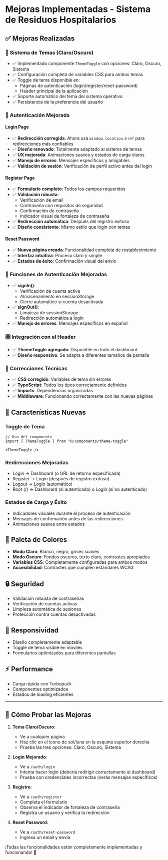 # Mejoras Implementadas - Sistema de Residuos Hospitalarios

## ✅ Mejoras Realizadas

### 🎨 **Sistema de Temas (Claro/Oscuro)**
- ✅ Implementado componente `ThemeToggle` con opciones: Claro, Oscuro, Sistema
- ✅ Configuración completa de variables CSS para ambos temas
- ✅ Toggle de tema disponible en:
  - Páginas de autenticación (login/register/reset-password)
  - Header principal de la aplicación
- ✅ Soporte automático del tema del sistema operativo
- ✅ Persistencia de la preferencia del usuario

### 🔐 **Autenticación Mejorada**

#### **Login Page**
- ✅ **Redirección corregida**: Ahora usa `window.location.href` para redirecciones más confiables
- ✅ **Diseño renovado**: Totalmente adaptado al sistema de temas
- ✅ **UX mejorada**: Animaciones suaves y estados de carga claros
- ✅ **Manejo de errores**: Mensajes específicos y amigables
- ✅ **Validación de sesión**: Verificación de perfil activo antes del login

#### **Register Page**
- ✅ **Formulario completo**: Todos los campos requeridos
- ✅ **Validación robusta**: 
  - Verificación de email
  - Contraseña con requisitos de seguridad
  - Confirmación de contraseña
  - Indicador visual de fortaleza de contraseña
- ✅ **Redirección automática**: Después del registro exitoso
- ✅ **Diseño consistente**: Mismo estilo que login con temas

#### **Reset Password**
- ✅ **Nueva página creada**: Funcionalidad completa de restablecimiento
- ✅ **Interfaz intuitiva**: Proceso claro y simple
- ✅ **Estados de éxito**: Confirmación visual del envío

### 🔄 **Funciones de Autenticación Mejoradas**
- ✅ **signIn()**: 
  - Verificación de cuenta activa
  - Almacenamiento en sessionStorage
  - Cierre automático si cuenta desactivada
- ✅ **signOut()**: 
  - Limpieza de sessionStorage
  - Redirección automática a login
- ✅ **Manejo de errores**: Mensajes específicos en español

### 🎛️ **Integración con el Header**
- ✅ **ThemeToggle agregado**: Disponible en todo el dashboard
- ✅ **Diseño responsivo**: Se adapta a diferentes tamaños de pantalla

### 🔧 **Correcciones Técnicas**
- ✅ **CSS corregido**: Variables de tema sin errores
- ✅ **TypeScript**: Todos los tipos correctamente definidos
- ✅ **Imports**: Dependencias organizadas
- ✅ **Middleware**: Funcionando correctamente con las nuevas páginas

## 🚀 **Características Nuevas**

### **Toggle de Tema**
```tsx
// Uso del componente
import { ThemeToggle } from "@/components/theme-toggle"

<ThemeToggle />
```

### **Redirecciones Mejoradas**
- Login → Dashboard (o URL de retorno especificada)
- Register → Login (después de registro exitoso)
- Logout → Login (automático)
- Root (/) → Dashboard (si autenticado) o Login (si no autenticado)

### **Estados de Carga y Éxito**
- Indicadores visuales durante el proceso de autenticación
- Mensajes de confirmación antes de las redirecciones
- Animaciones suaves entre estados

## 🎨 **Paleta de Colores**
- **Modo Claro**: Blanco, negro, grises suaves
- **Modo Oscuro**: Fondos oscuros, texto claro, contrastes apropiados
- **Variables CSS**: Completamente configuradas para ambos modos
- **Accesibilidad**: Contrastes que cumplen estándares WCAG

## 🔒 **Seguridad**
- Validación robusta de contraseñas
- Verificación de cuentas activas
- Limpieza automática de sesiones
- Protección contra cuentas desactivadas

## 📱 **Responsividad**
- Diseño completamente adaptable
- Toggle de tema visible en móviles
- Formularios optimizados para diferentes pantallas

## ⚡ **Performance**
- Carga rápida con Turbopack
- Componentes optimizados
- Estados de loading eficientes

---

## 🧪 **Cómo Probar las Mejoras**

1. **Tema Claro/Oscuro**:
   - Ve a cualquier página
   - Haz clic en el icono de sol/luna en la esquina superior derecha
   - Prueba las tres opciones: Claro, Oscuro, Sistema

2. **Login Mejorado**:
   - Ve a `/auth/login`
   - Intenta hacer login (debería redirigir correctamente al dashboard)
   - Prueba con credenciales incorrectas (verás mensajes específicos)

3. **Registro**:
   - Ve a `/auth/register`
   - Completa el formulario
   - Observa el indicador de fortaleza de contraseña
   - Registra un usuario y verifica la redirección

4. **Reset Password**:
   - Ve a `/auth/reset-password`
   - Ingresa un email y envía

¡Todas las funcionalidades están completamente implementadas y funcionando! 🎉

